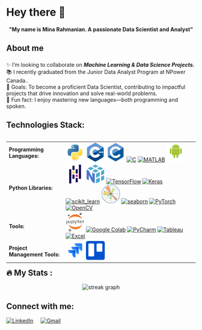 <h1 align="left">Hey there 👋</h1>
<h4 align="center">"My name is Mina Rahmanian. A passionate Data Scientist and Analyst"</h4>

###

<h2 align="left">About me</h2>

###

<p align="left">✨ I’m looking to collaborate on <strong><em>Machine Learning & Data Science Projects.</em></strong><br> 📚  I recently graduated from the Junior Data Analyst Program at NPower Canada.. <br>🎯 Goals: To become a proficient Data Scientist, contributing to impactful projects that drive innovation and solve real-world problems.<br>🎲 Fun fact: I enjoy mastering new languages—both programming and spoken. </p>

###

<h2 align="left">Technologies Stack:</h2>

<table align="left">
  <tr>
    <td><strong>Programming Languages:</strong></td>
    <td>
      <a href="https://www.python.org" target="_blank" rel="noreferrer"><img src="https://raw.githubusercontent.com/devicons/devicon/master/icons/python/python-original.svg" alt="Python" width="50" height="50"/></a>
      <a href="https://www.w3schools.com/cpp/" target="_blank" rel="noreferrer"><img src="https://raw.githubusercontent.com/devicons/devicon/master/icons/cplusplus/cplusplus-original.svg" alt="C++" width="50" height="50"/></a>
      <a href="https://www.cprogramming.com/" target="_blank" rel="noreferrer"><img src="https://raw.githubusercontent.com/devicons/devicon/master/icons/c/c-original.svg" alt="C" width="50" height="50"/></a>
      <a href="https://www.sql.org/" target="_blank" rel="noreferrer"><img src="https://cdn-icons-png.freepik.com/256/4248/4248443.png?semt=ais_hybrid" alt="C" width="50" height="50"/></a>
      <a href="https://www.mathworks.com/" target="_blank" rel="noreferrer"><img src="https://upload.wikimedia.org/wikipedia/commons/2/21/Matlab_Logo.png" alt="MATLAB" width="40" height="40"/></a>
      <a href="https://developer.android.com" target="_blank" rel="noreferrer"><img src="https://raw.githubusercontent.com/devicons/devicon/master/icons/android/android-original-wordmark.svg" alt="Android" width="50" height="50"/></a>  
    </td>
  </tr>
  <tr>
    <td><strong>Python Libraries:</strong></td>
    <td>
      <a href="https://pandas.pydata.org/" target="_blank" rel="noreferrer"><img src="https://raw.githubusercontent.com/devicons/devicon/2ae2a900d2f041da66e950e4d48052658d850630/icons/pandas/pandas-original.svg" alt="pandas" width="50" height="50"/></a>
      <a href="https://numpy.org/" target="_blank" rel="noreferrer"><img src="https://raw.githubusercontent.com/devicons/devicon/2ae2a900d2f041da66e950e4d48052658d850630/icons/numpy/numpy-original.svg" alt="NumPy" width="50" height="50"/></a>
      <a href="https://www.tensorflow.org" target="_blank" rel="noreferrer"><img src="https://www.vectorlogo.zone/logos/tensorflow/tensorflow-icon.svg" alt="TensorFlow" width="50" height="50"/></a>
      <a href="https://keras.io/" target="_blank" rel="noreferrer"><img src="https://upload.wikimedia.org/wikipedia/commons/thumb/a/ae/Keras_logo.svg/1200px-Keras_logo.svg.png" alt="Keras" width="50" height="50"/></a>
      <a href="https://scikit-learn.org/" target="_blank" rel="noreferrer"><img src="https://upload.wikimedia.org/wikipedia/commons/0/05/Scikit_learn_logo_small.svg" alt="scikit_learn" width="50" height="50"/></a>
      <a href="https://matplotlib.org/" target="_blank" rel="noreferrer"><img src="https://raw.githubusercontent.com/devicons/devicon/master/icons/matplotlib/matplotlib-original.svg" alt="Matplotlib" width="50" height="50"/></a>
      <a href="https://seaborn.pydata.org/" target="_blank" rel="noreferrer"><img src="https://seaborn.pydata.org/_images/logo-mark-lightbg.svg" alt="seaborn" width="40" height="40"/></a>
      <a href="https://pytorch.org/" target="_blank" rel="noreferrer"><img src="https://www.vectorlogo.zone/logos/pytorch/pytorch-icon.svg" alt="PyTorch" width="50" height="50"/></a>
      <a href="https://opencv.org/" target="_blank" rel="noreferrer"><img src="https://www.vectorlogo.zone/logos/opencv/opencv-icon.svg" alt="OpenCV" width="40" height="40"/></a>
    </td>
  </tr>
  <tr>
    <td><strong>Tools:</strong></td>
    <td>
      <a href="https://jupyter.org/" target="_blank" rel="noreferrer"><img src="https://raw.githubusercontent.com/devicons/devicon/master/icons/jupyter/jupyter-original-wordmark.svg" alt="Jupyter Notebooks" width="50" height="50"/></a>
      <a href="https://colab.research.google.com/" target="_blank" rel="noreferrer"><img src="https://colab.research.google.com/img/colab_favicon_256px.png" alt="Google Colab" width="50" height="50"/></a>
      <a href="https://www.jetbrains.com/pycharm/" target="_blank" rel="noreferrer"><img src="https://img.icons8.com/color/452/pycharm.png" alt="PyCharm" width="50" height="50"/></a>
      <a href="https://www.tableau.com/" target="_blank" rel="noreferrer"><img src="https://img.icons8.com/color/452/tableau-software.png" alt="Tableau" width="50" height="50"/></a>
      <a href="https://www.microsoft.com/en-us/microsoft-365/excel" target="_blank" rel="noreferrer"><img src="https://img.icons8.com/color/452/microsoft-excel-2019--v1.png" alt="Excel" width="50" height="50"/></a>
    </td>
  </tr>
  <tr>
    <td><strong>Project Management Tools:</strong></td>
    <td>
      <a href="https://www.atlassian.com/software/jira" target="_blank" rel="noreferrer"><img src="https://raw.githubusercontent.com/devicons/devicon/master/icons/jira/jira-original.svg" alt="Jira" width="50" height="50"/></a>
      <a href="https://trello.com/" target="_blank" rel="noreferrer"><img src="https://raw.githubusercontent.com/devicons/devicon/master/icons/trello/trello-plain.svg" alt="Trello" width="50" height="50"/></a>
    </td>
  </tr>
</table>

  
<br><br>



###
<br><br><br><br><br><br><br><br><br><br>
<h2 align="left">🔥   My Stats :</h2>

<div align="center">
  <img src="https://streak-stats.demolab.com?user=maurodesouza&locale=en&mode=daily&theme=dark&hide_border=false&border_radius=5&order=3" height="220" alt="streak graph"  />
</div>


###



<h2 align="left">Connect with me:</h2>
<p align="left">
  <a href="https://linkedin.com/in/https://www.linkedin.com/in/mina-rahmaniansh/" target="_blank"><img src="https://raw.githubusercontent.com/rahuldkjain/github-profile-readme-generator/master/src/images/icons/Social/linked-in-alt.svg" alt="LinkedIn" height="30" width="30" /></a>
  &nbsp;&nbsp;&nbsp;
  <a href="mailto:mina.rahmaniansh@gmail.com" target="_blank" rel="noreferrer"><img src="https://img.icons8.com/color/452/gmail.png" alt="Gmail" height="30" width="30"/></a>
</p>

###


